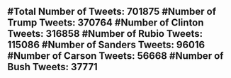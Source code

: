 #Total Number of Tweets: 701875 
#Number of Trump Tweets: 370764
#Number of Clinton Tweets: 316858
#Number of Rubio Tweets: 115086
#Number of Sanders Tweets: 96016
#Number of Carson Tweets: 56668
#Number of Bush Tweets: 37771
---
